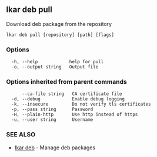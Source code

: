 ## lkar deb pull

Download deb package from the repository

```
lkar deb pull [repository] [path] [flags]
```

### Options

```
  -h, --help            help for pull
  -o, --output string   Output file
```

### Options inherited from parent commands

```
      --ca-file string   CA certificate file
  -d, --debug            Enable debug logging
  -k, --insecure         Do not verify tls certificates
  -p, --pass string      Password
  -H, --plain-http       Use http instead of https
  -u, --user string      Username
```

### SEE ALSO

* [lkar deb](lkar_deb.md)	 - Manage deb packages

